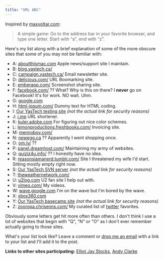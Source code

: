 ```yaml
---
title: "URL ABC"
---
```

<p>Inspired by <a href="https://maxvoltar.com/articles/url-abc">maxvoltar.com</a>:</p>
<blockquote><p>A simple game: Go to the address bar in your favorite browser, and type one letter. Start with “a”, end with “z”.</p></blockquote>
<p>Here's my list along with a brief explanation of some of the more obscure sites that some of you may not be familiar with:</p>
<ul>
<li>A: <a href="https://www.aboutthismac.com/">aboutthismac.com</a> Apple news/support site I maintain.</li>
<li>B: <a href="https://blog.yastech.ca/">blog.yastech.ca/</a></li>
<li>C: <a href="https://campaign.yastech.ca/">campaign.yastech.ca/</a> Email newsletter site.</li>
<li>D: <a href="https://delicious.com/pbooker/">delicious.com/</a> URL Boomarking site.</li>
<li>E: <a href="https://emberapp.com/ichris/">emberapp.com/</a> Screenshot sharing site.</li>
<li>F: <a href="https://www.facebook.com/">facebook.com/</a> ??  What?  Why is this on there?  I <strong>never</strong> go on Facebook!  It's for work.  NO wait.  Uhm.</li>
<li>G: <a href="https://www.google.ca/">google.com</a></li>
<li>H: <a href="https://html-ipsum.com/">html-ipsum.com/</a> Dummy text for HTML coding.</li>
<li>I: <a href="https://www.yastech.ca">Our YasTech testing site</a>  <em>(not the actual link for security reasons)</em></li>
<li>J: <a href="https://j.mp/">j.mp</a> URL shortener.</li>
<li>K: <a href="https://kuler.adobe.com/">kuler.adobe.com</a> For figuring out nice color schemes.</li>
<li>L: <a href="https://lemonproductions.freshbooks.com/">lemonproductions.freshbooks.com/</a> Invoicing site.</li>
<li>M: <a href="https://mennoboy.com/">mennoboy.com/</a></li>
<li>N: <a href="https://www.newegg.ca/">newegg.ca</a> ?? Apparently I went shopping once.</li>
<li>O: <a href="https://om.ly/">om.ly/</a> ??</li>
<li>P: <a href="https://panel.dreamhost.com/">panel.dreamhost.com/</a> Maintaining my army of websites.</li>
<li>Q: <a href="https://quiziz4u.info/">quiziz4u.info/</a> ??  I honestly have no idea.</li>
<li>R: <a href="https://reasonsiamanerd.tumblr.com/">reasonsiamanerd.tumblr.com/</a> Site I threatened my wife I'd start.  Sitting mostly empty right now.</li>
<li>S: <a href="https://www.yastech.ca">Our YasTech SVN server</a> <em>(not the actual link for security reasons)</em></li>
<li>T: <a href="https://www.theweathernetwork.com/">theweathernetwork.com/</a></li>
<li>U: <a href="https://u2log.com/">u2log.com</a> U2 fan site I help out with.</li>
<li>V: <a href="https://vimeo.com/ichris76">vimeo.com/</a> My videos.</li>
<li>W: <a href="https://wave.google.com">wave.google.com</a> I'm on the wave but I'm bored by the wave.</li>
<li>X: <a href="https://www.xbox360.com/">xbox360.com</a></li>
<li>Y: <a href="https://www.yastech.ca">Our YasTech basecamp site</a> <em>(not the actual link for security reasons)</em></li>
<li>Z: <a href="https://zooropa.chrisenns.com/">zooropa.chrisenns.com/</a> My curated list of <a href="https://www.twitter.com">twitter</a> favorites.</li>
</ul>
<p>Obviously some letters get hit more often than others.  I don't think I use a lot of websites that begin with "Q", "N" or "O" as I don't ever remember actually going to those sites.</p>
<p>What's your list look like?  Leave a comment or <a href="mailto:chris.enns@gmail.com">drop me an email</a> with a link to your list and I'll add it to the post.</p>
<p><strong>Links to other sites participating:</strong> <a href="https://elliotjaystocks.com/blog/url-abc/">Elliot Jay Stocks</a>, <a href="https://stuffandnonsense.co.uk/blog/about/url_abc/">Andy Clarke</a></p>
